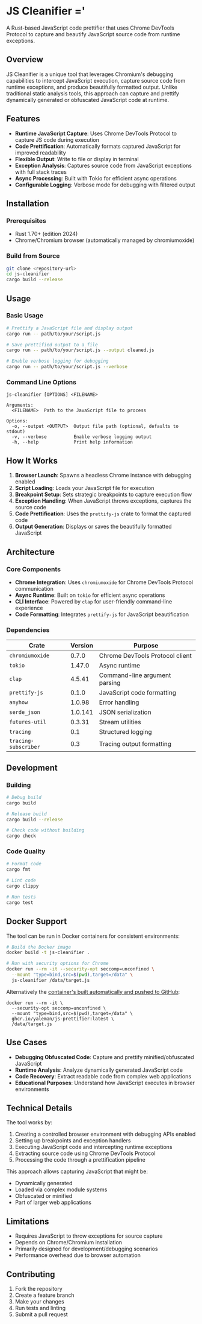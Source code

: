 # JS Cleanifier ='

A Rust-based JavaScript code prettifier that uses Chrome DevTools Protocol to
capture and beautify JavaScript source code from runtime exceptions.

## Overview

JS Cleanifier is a unique tool that leverages Chromium's debugging capabilities
to intercept JavaScript execution, capture source code from runtime exceptions,
and produce beautifully formatted output. Unlike traditional static analysis
tools, this approach can capture and prettify dynamically generated or
obfuscated JavaScript code at runtime.

## Features

- **Runtime JavaScript Capture**: Uses Chrome DevTools Protocol to capture JS
  code during execution
- **Code Prettification**: Automatically formats captured JavaScript for
  improved readability
- **Flexible Output**: Write to file or display in terminal
- **Exception Analysis**: Captures source code from JavaScript exceptions with
  full stack traces
- **Async Processing**: Built with Tokio for efficient async operations
- **Configurable Logging**: Verbose mode for debugging with filtered output

## Installation

### Prerequisites

- Rust 1.70+ (edition 2024)
- Chrome/Chromium browser (automatically managed by chromiumoxide)

### Build from Source

```bash
git clone <repository-url>
cd js-cleanifier
cargo build --release
```

## Usage

### Basic Usage

```bash
# Prettify a JavaScript file and display output
cargo run -- path/to/your/script.js

# Save prettified output to a file
cargo run -- path/to/your/script.js --output cleaned.js

# Enable verbose logging for debugging
cargo run -- path/to/your/script.js --verbose
```

### Command Line Options

```
js-cleanifier [OPTIONS] <FILENAME>

Arguments:
  <FILENAME>  Path to the JavaScript file to process

Options:
  -o, --output <OUTPUT>  Output file path (optional, defaults to stdout)
  -v, --verbose          Enable verbose logging output
  -h, --help             Print help information
```

## How It Works

1. **Browser Launch**: Spawns a headless Chrome instance with debugging enabled
2. **Script Loading**: Loads your JavaScript file for execution
3. **Breakpoint Setup**: Sets strategic breakpoints to capture execution flow
4. **Exception Handling**: When JavaScript throws exceptions, captures the
   source code
5. **Code Prettification**: Uses the `prettify-js` crate to format the captured
   code
6. **Output Generation**: Displays or saves the beautifully formatted JavaScript

## Architecture

### Core Components

- **Chrome Integration**: Uses `chromiumoxide` for Chrome DevTools Protocol
  communication
- **Async Runtime**: Built on `tokio` for efficient async operations
- **CLI Interface**: Powered by `clap` for user-friendly command-line experience
- **Code Formatting**: Integrates `prettify-js` for JavaScript beautification

### Dependencies

| Crate                | Version | Purpose                         |
| -------------------- | ------- | ------------------------------- |
| `chromiumoxide`      | 0.7.0   | Chrome DevTools Protocol client |
| `tokio`              | 1.47.0  | Async runtime                   |
| `clap`               | 4.5.41  | Command-line argument parsing   |
| `prettify-js`        | 0.1.0   | JavaScript code formatting      |
| `anyhow`             | 1.0.98  | Error handling                  |
| `serde_json`         | 1.0.141 | JSON serialization              |
| `futures-util`       | 0.3.31  | Stream utilities                |
| `tracing`            | 0.1     | Structured logging              |
| `tracing-subscriber` | 0.3     | Tracing output formatting       |

## Development

### Building

```bash
# Debug build
cargo build

# Release build
cargo build --release

# Check code without building
cargo check
```

### Code Quality

```bash
# Format code
cargo fmt

# Lint code
cargo clippy

# Run tests
cargo test
```

## Docker Support

The tool can be run in Docker containers for consistent environments:

```bash
# Build the Docker image
docker build -t js-cleanifier .

# Run with security options for Chrome
docker run --rm -it --security-opt seccomp=unconfined \
  --mount "type=bind,src=$(pwd),target=/data" \
  js-cleanifier /data/target.js
```

Alternatively the
[container's built automatically and pushed to GitHub](https://github.com/yaleman/js-cleanifier/pkgs/container/js-cleanifier):

```shell
docker run --rm -it \
  --security-opt seccomp=unconfined \
  --mount "type=bind,src=$(pwd),target=/data" \
  ghcr.io/yaleman/js-prettifier:latest \
  /data/target.js
```

## Use Cases

- **Debugging Obfuscated Code**: Capture and prettify minified/obfuscated
  JavaScript
- **Runtime Analysis**: Analyze dynamically generated JavaScript code
- **Code Recovery**: Extract readable code from complex web applications
- **Educational Purposes**: Understand how JavaScript executes in browser
  environments

## Technical Details

The tool works by:

1. Creating a controlled browser environment with debugging APIs enabled
2. Setting up breakpoints and exception handlers
3. Executing JavaScript code and intercepting runtime exceptions
4. Extracting source code using Chrome DevTools Protocol
5. Processing the code through a prettification pipeline

This approach allows capturing JavaScript that might be:

- Dynamically generated
- Loaded via complex module systems
- Obfuscated or minified
- Part of larger web applications

## Limitations

- Requires JavaScript to throw exceptions for source capture
- Depends on Chrome/Chromium installation
- Primarily designed for development/debugging scenarios
- Performance overhead due to browser automation

## Contributing

1. Fork the repository
2. Create a feature branch
3. Make your changes
4. Run tests and linting
5. Submit a pull request
